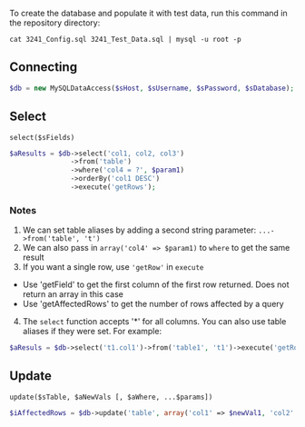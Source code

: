 To create the database and populate it with test data, run this command in the repository directory:

`cat 3241_Config.sql 3241_Test_Data.sql | mysql -u root -p`

## Connecting
```php
$db = new MySQLDataAccess($sHost, $sUsername, $sPassword, $sDatabase);
```

## Select
```select($sFields)```
```php
$aResults = $db->select('col1, col2, col3')
               ->from('table')
               ->where('col4 = ?', $param1)
               ->orderBy('col1 DESC')
               ->execute('getRows');
```
### Notes
1. We can set table aliases by adding a second string parameter: `...->from('table', 't')`
2. We can also pass in `array('col4' => $param1)` to `where` to get the same result
3. If you want a single row, use `'getRow'` in `execute`
  * Use 'getField' to get the first column of the first row returned. Does not return an array in this case
  * Use 'getAffectedRows' to get the number of rows affected by a query
4. The `select` function accepts '*' for all columns. You can also use table aliases if they were set. For example:
```php
$aResuls = $db->select('t1.col1')->from('table1', 't1')->execute('getRows');
```

## Update
`update($sTable, $aNewVals [, $aWhere, ...$params])`
```php
$iAffectedRows = $db->update('table', array('col1' => $newVal1, 'col2' => $newVal2), "col2 > ?", $someParam)
```
